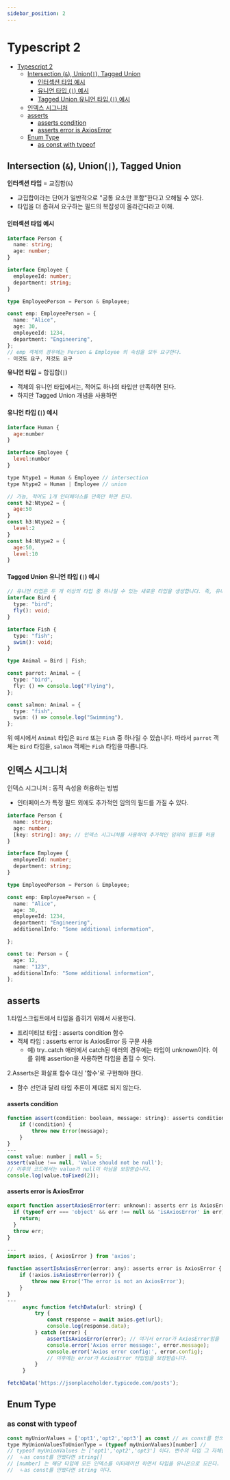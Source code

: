 ```yaml
---
sidebar_position: 2
---
```


# Typescript 2  

- [Typescript 2](#typescript-2)
  - [Intersection (`&`), Union(`|`), Tagged Union](#intersection--union-tagged-union)
      - [인터섹션 타입 예시](#인터섹션-타입-예시)
      - [유니언 타입 (`|`) 예시](#유니언-타입--예시)
      - [Tagged Union 유니언 타입 (`|`) 예시](#tagged-union-유니언-타입--예시)
  - [인덱스 시그니처](#인덱스-시그니처)
  - [asserts](#asserts)
      - [asserts condition](#asserts-condition)
      - [asserts error is AxiosError](#asserts-error-is-axioserror)
  - [Enum Type](#enum-type)
    - [as const with typeof](#as-const-with-typeof)


## Intersection (`&`), Union(`|`), Tagged Union

**인터섹션 타입** =  교집합(`&`)  
- 교집합이라는 단어가 일반적으로 "공통 요소만 포함"한다고 오해될 수 있다.    
- 타입을 더 좁혀서 요구하는 필드의 복잡성이 올라간다라고 이해.  


#### 인터섹션 타입 예시

```typescript
interface Person {
  name: string;
  age: number;
}

interface Employee {
  employeeId: number;
  department: string;
}

type EmployeePerson = Person & Employee;

const emp: EmployeePerson = {
  name: "Alice",
  age: 30,
  employeeId: 1234,
  department: "Engineering",
};
// emp 객체의 경우에는 Person & Employee 의 속성을 모두 요구한다.  
- 이것도 요구, 저것도 요구   
```

**유니언 타입** = 합집합(`|`)   
- 객체의 유니언 타입에서는, 적어도 하나의 타입만 만족하면 된다.  
- 하지만 Tagged Union 개념을 사용하면

#### 유니언 타입 (`|`) 예시

```js
interface Human { 
  age:number
}

interface Employee {
  level:number
}

type Ntype1 = Human & Employee // intersection
type Ntype2 = Human | Employee // union  

// 가능, 적어도 1개 인터페이스를 만족만 하면 된다.  
const h2:Ntype2 = {
  age:50
}
const h3:Ntype2 = {
  level:2
}
const h4:Ntype2 = {
  age:50,
  level:10
}
```

#### Tagged Union 유니언 타입 (`|`) 예시
 
```typescript
// 유니언 타입은 두 개 이상의 타입 중 하나일 수 있는 새로운 타입을 생성합니다. 즉, 유니언 타입은 구성된 타입 중 하나를 만족하면 됩니다.
interface Bird {
  type: "bird";
  fly(): void;
}

interface Fish {
  type: "fish";
  swim(): void;
}

type Animal = Bird | Fish;

const parrot: Animal = {
  type: "bird",
  fly: () => console.log("Flying"),
};

const salmon: Animal = {
  type: "fish",
  swim: () => console.log("Swimming"),
};
```

위 예시에서 `Animal` 타입은 `Bird` 또는 `Fish` 중 하나일 수 있습니다. 따라서 `parrot` 객체는 `Bird` 타입을, `salmon` 객체는 `Fish` 타입을 따릅니다.


## 인덱스 시그니처

인덱스 시그니처 : 동적 속성을 허용하는 방법  
- 인터페이스가 특정 필드 외에도 추가적인 임의의 필드를 가질 수 있다.

```ts
interface Person {
  name: string;
  age: number;
  [key: string]: any; // 인덱스 시그니처를 사용하여 추가적인 임의의 필드를 허용
}

interface Employee {
  employeeId: number;
  department: string;
}

type EmployeePerson = Person & Employee;

const emp: EmployeePerson = {
  name: "Alice",
  age: 30,
  employeeId: 1234,
  department: "Engineering",
  additionalInfo: "Some additional information",

};

const te: Person = {
  age: 12,
  name: "123",
  additionalInfo: "Some additional information",
};

```

## asserts

1.타입스크립트에서 타입을 좁히기 위해서 사용한다.  
- 프리미티브 타입 : asserts condition 함수  
- 객체 타입 : asserts error is AxiosError 등 구문 사용  
  - 예) try..catch 애러에서 catch된 애러의 경우에는 타입이 unknown이다. 이를 위해 assertion을 사용하면 타입을 좁힐 수 잇다.  

2.Asserts은 화살표 함수 대신 '함수'로 구현해야 한다.  
- 함수 선언과 달리 타입 추론이 제대로 되지 않는다.  

#### asserts condition

```js
function assert(condition: boolean, message: string): asserts condition {
    if (!condition) {
        throw new Error(message);
    }
}
---
const value: number | null = 5;
assert(value !== null, 'Value should not be null');
// 이후의 코드에서는 value가 null이 아님을 보장받습니다.
console.log(value.toFixed(2));
```

#### asserts error is AxiosError


```js
export function assertAxiosError(err: unknown): asserts err is AxiosError {
  if (typeof err === 'object' && err !== null && 'isAxiosError' in err) {
    return;
  }
  throw err;
}

---
import axios, { AxiosError } from 'axios';

function assertIsAxiosError(error: any): asserts error is AxiosError {
    if (!axios.isAxiosError(error)) {
        throw new Error('The error is not an AxiosError');
    }
}
---
     async function fetchData(url: string) {
         try {
             const response = await axios.get(url);
             console.log(response.data);
         } catch (error) {
             assertIsAxiosError(error); // 여기서 error가 AxiosError임을 확인
             console.error('Axios error message:', error.message);
             console.error('Axios error config:', error.config);
             // 이후에는 error가 AxiosError 타입임을 보장받습니다.
         }
     }

fetchData('https://jsonplaceholder.typicode.com/posts');
```


## Enum Type

### as const with typeof

```js
const myUnionValues = ['opt1','opt2','opt3'] as const // as const를 안쓰면 string 타입으로 추론된다. 런타임때 값이 바뀔꺼야 라고 추론  
type MyUnionValuesToUnionType = (typeof myUnionValues)[number] // 
// typeof myUnionValues 는 ['opt1','opt2','opt3'] 이다. 변수의 타입 그 자체를 가져오는 것 
//  ㄴas const를 안썼다면 string[] 
// [number] 는 해당 타입에 모든 인덱스를 이터레이션 하면서 타입을 유니온으로 모은다. > 'opt1' | 'opt2' | 'opt3'
//  ㄴas const를 안썼다면 string 이다. 
```